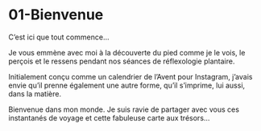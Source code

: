 # 01-Bienvenue

C’est ici que tout commence…

Je vous emmène avec moi à la découverte du pied comme je le vois, le perçois et le ressens pendant nos séances de réflexologie plantaire.

Initialement conçu comme un calendrier de l’Avent pour Instagram, j’avais envie qu’il prenne également une autre forme, qu’il s’imprime, lui aussi, dans la matière.

Bienvenue dans mon monde. Je suis ravie de partager avec vous ces instantanés de voyage et cette fabuleuse carte aux trésors…
